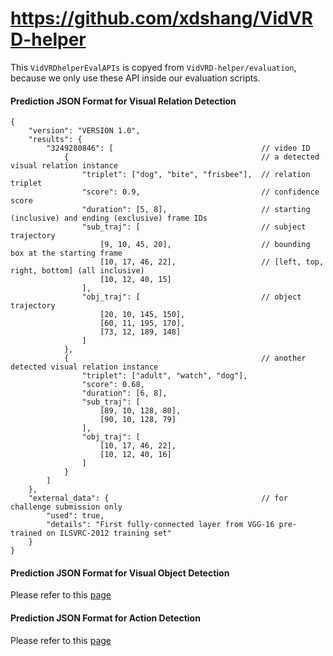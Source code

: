 
# https://github.com/xdshang/VidVRD-helper

This `VidVRDhelperEvalAPIs` is copyed from `VidVRD-helper/evaluation`, because we only use these API inside our evaluation scripts.

#### Prediction JSON Format for Visual Relation Detection
```json5
{
    "version": "VERSION 1.0",
    "results": {
        "3249280846": [                                 // video ID
            {                                           // a detected visual relation instance
                "triplet": ["dog", "bite", "frisbee"],  // relation triplet
                "score": 0.9,                           // confidence score
                "duration": [5, 8],                     // starting (inclusive) and ending (exclusive) frame IDs
                "sub_traj": [                           // subject trajectory
                    [9, 10, 45, 20],                    // bounding box at the starting frame
                    [10, 17, 46, 22],                   // [left, top, right, bottom] (all inclusive)
                    [10, 12, 40, 15]
                ],
                "obj_traj": [                           // object trajectory
                    [20, 10, 145, 150],
                    [60, 11, 195, 170],
                    [73, 12, 189, 148]
                ]
            },
            {                                           // another detected visual relation instance
                "triplet": ["adult", "watch", "dog"],
                "score": 0.68,
                "duration": [6, 8],
                "sub_traj": [ 
                    [89, 10, 128, 80], 
                    [90, 10, 128, 79]
                ],
                "obj_traj": [
                    [10, 17, 46, 22],
                    [10, 12, 40, 16]
                ]
            }
        ]
    },
    "external_data": {                                  // for challenge submission only
        "used": true,
        "details": "First fully-connected layer from VGG-16 pre-trained on ILSVRC-2012 training set"
    }
}
```

#### Prediction JSON Format for Visual Object Detection
Please refer to this [page](https://xdshang.github.io/docs/video-relation-challenge/mm19-gdc/task1.html)

#### Prediction JSON Format for Action Detection
Please refer to this [page](https://xdshang.github.io/docs/video-relation-challenge/mm19-gdc/task2.html)
